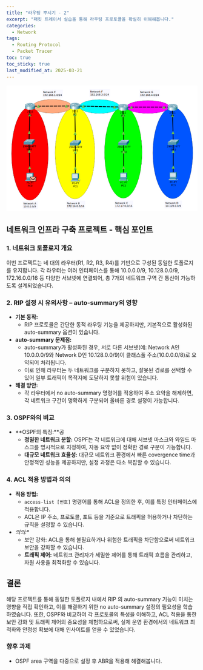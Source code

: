 ```yaml
---
title: "라우팅 뿌시기 - 2"
excerpt: "패킷 트레이서 실습을 통해 라우팅 프로토콜을 확실히 이해해봅니다."
categories:
  - Network
tags:
  - Routing Protocol
  - Packet Tracer
toc: true
toc_sticky: true
last_modified_at: 2025-03-21
---
```


![img.png](img.png)

## 네트워크 인프라 구축 프로젝트 - 핵심 포인트

### 1. 네트워크 토폴로지 개요

이번 프로젝트는 네 대의 라우터(R1, R2, R3, R4)를 기반으로 구성된 동일한 토폴로지를 유지합니다.
각 라우터는 여러 인터페이스를 통해 10.0.0.0/9, 10.128.0.0/9, 172.16.0.0/16 등 다양한 서브넷에 연결되어,
총 7개의 네트워크 구역 간 통신이 가능하도록 설계되었습니다.

### 2. RIP 설정 시 유의사항 – auto-summary의 영향

- **기본 동작:**
  - RIP 프로토콜은 간단한 동적 라우팅 기능을 제공하지만, 기본적으로 활성화된 auto-summary 옵션이 있습니다.
- **auto-summary 문제점:**
  - auto-summary가 활성화된 경우, 서로 다른 서브넷(예: Network A인 10.0.0.0/9와 Network D인 10.128.0.0/9)이 클래스풀 주소(10.0.0.0/8)로 요약되어 처리됩니다.
  - 이로 인해 라우터는 두 네트워크를 구분하지 못하고, 잘못된 경로를 선택할 수 있어 일부 트래픽이 목적지에 도달하지 못할 위험이 있습니다.
- **해결 방안:**
  - 각 라우터에서 no auto-summary 명령어를 적용하여 주소 요약을 해제하면, 각 네트워크 구간이 명확하게 구분되어 올바른 경로 설정이 가능합니다.

### 3. OSPF와의 비교

- **OSPF의 특징:**공
  - **정밀한 네트워크 분할:** OSPF는 각 네트워크에 대해 서브넷 마스크와 와일드 마스크를 명시적으로 지정하여, 자동 요약 없이 정확한 경로 구분이 가능합니다.
  - **대규모 네트워크 효율성:** 대규모 네트워크 환경에서 빠른 covergence time과 안정적인 성능을 제공하지만, 설정 과정은 다소 복잡할 수 있습니다.

### 4. ACL 적용 방법과 의의

- **적용 방법:**
  - `access-list [번호]` 명령어를 통해 ACL을 정의한 후, 이를 특정 인터페이스에 적용합니다.
  - ACL은 IP 주소, 프로토콜, 포트 등을 기준으로 트래픽을 허용하거나 차단하는 규칙을 설정할 수 있습니다.
- *의의:**
  - 보안 강화: ACL을 통해 불필요하거나 위험한 트래픽을 차단함으로써 네트워크 보안을 강화할 수 있습니다.
  - **트래픽 제어:** 네트워크 관리자가 세밀한 제어를 통해 트래픽 흐름을 관리하고, 자원 사용을 최적화할 수 있습니다.

## 결론

해당 프로젝트를 통해 동일한 토폴로지 내에서 RIP 의 auto-summary 기능이 미치는 영향을 직접 확인하고, 
이를 해결하기 위한 no auto-summary 설정의 필요성을 학습하였습니다. 
또한, OSPF와 비교하여 각 프로토콜의 특성을 이해하고, ACL 적용을 통한 보안 강화 및 트래픽 제어의 중요성을 체험하으로써,
실제 운영 환경에서의 네트워크 최적화와 안정성 확보에 대해 인사이트를 얻을 수 있었습니다.

### 향후 과제

- OSPF area 구역을 다중으로 설정 후 ABR을 적용해 해결해봅니다.